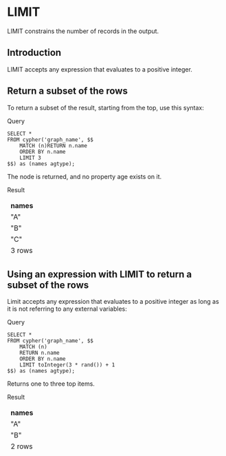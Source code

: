 # LIMIT

LIMIT constrains the number of records in the output.

## Introduction

LIMIT accepts any expression that evaluates to a positive integer.


## Return a subset of the rows

To return a subset of the result, starting from the top, use this syntax:

Query


```
SELECT * 
FROM cypher('graph_name', $$
	MATCH (n)RETURN n.name
	ORDER BY n.name
	LIMIT 3
$$) as (names agtype);
```


The node is returned, and no property age exists on it.

Result


<table>
  <thead>
   <td><strong>names</strong>
   </td>
  <thead>
  <tr>
   <td>"A"
   </td>
  </tr>
  <tr>
   <td>"B"
   </td>
  </tr>
  <tr>
   <td>"C"
   </td>
  </tr>
  <tr>
   <td>3 rows
   </td>
  </tr>
</table>

## Using an expression with LIMIT to return a subset of the rows

Limit accepts any expression that evaluates to a positive integer as long as it is not referring to any external variables:

Query


```
SELECT *
FROM cypher('graph_name', $$
	MATCH (n)
	RETURN n.name
	ORDER BY n.name
	LIMIT toInteger(3 * rand()) + 1
$$) as (names agtype);

```

Returns one to three top items.

Result


<table>
  <thead>
   <td><strong>names</strong>
   </td>
  <thead>
  <tr>
   <td>"A"
   </td>
  </tr>
  <tr>
   <td>"B"
   </td>
  </tr>
  <tr>
   <td>2 rows
   </td>
  </tr>
</table>
